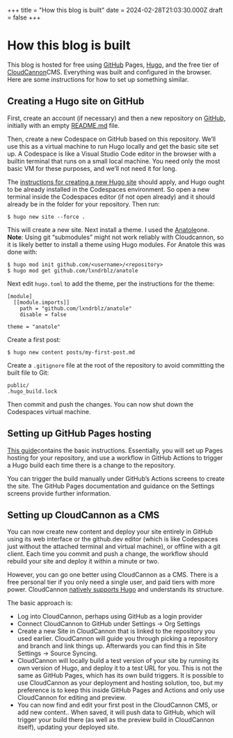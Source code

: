 +++
title = "How this blog is built"
date = 2024-02-28T21:03:30.000Z
draft = false
+++
# How this blog is built

This blog is hosted for free using [GitHub](https://github.com) Pages, [Hugo,](https://gohugo.io) and the free tier of [CloudCannon](https://cloudcannon.com)CMS. Everything was built and configured in the browser. Here are some instructions for how to set up something similar.

## Creating a Hugo site on GitHub

First, create an account (if necessary) and then a new repository on [GitHub,](https://github.com) initially with an empty [README.md](http://README.md) file.

Then, create a new Codespace on GitHub based on this repository. We’ll use this as a virtual machine to run Hugo locally and get the basic site set up. A Codespace is like a Visual Studio Code editor in the browser with a builtin terminal that runs on a small local machine. You need only the most basic VM for these purposes, and we’ll not need it for long.

The [instructions for creating a new Hugo site](https://gohugo.io/getting-started/quick-start/) should apply, and Hugo ought to be already installed in the Codespaces environment. So open a new terminal inside the Codespaces editor (if not open already) and it should already be in the folder for your repository. Then run:

```
$ hugo new site --force .
```

This will create a new site. Next install a theme. I used the [Anatole](https://themes.gohugo.io/themes/anatole/)one. **Note**: Using git “submodules” might not work reliably with Cloudcannon, so it is likely better to install a theme using Hugo modules. For Anatole this was done with:

```
$ hugo mod init github.com/<username>/<repository>
$ hugo mod get github.com/lxndrblz/anatole
```

Next edit `hugo.toml` to add the theme, per the instructions for the theme:

```
[module]
  [[module.imports]]
    path = "github.com/lxndrblz/anatole"
    disable = false

theme = "anatole"
```

Create a first post:

```
$ hugo new content posts/my-first-post.md
```

Create a `.gitignore` file at the root of the repository to avoid committing the built file to Git:

```
public/
.hugo_build.lock
```

Then commit and push the changes. You can now shut down the Codespaces virtual machine.

## Setting up GitHub Pages hosting

[This guide](https://gohugo.io/hosting-and-deployment/hosting-on-github/)contains the basic instructions. Essentially, you will set up Pages hosting for your repository, and use a workflow in GitHub Actions to trigger a Hugo build each time there is a change to the repository.

You can trigger the build manually under GitHub’s Actions screens to create the site. The GitHub Pages documentation and guidance on the Settings screens provide further information.

## Setting up CloudCannon as a CMS

You can now create new content and deploy your site entirely in GitHub using its web interface or the github.dev editor (which is like Codespaces just without the attached terminal and virtual machine), or offline with a git client. Each time you commit and push a change, the workflow should rebuild your site and deploy it within a minute or two.

However, you can go one better using CloudCannon as a CMS. There is a free personal tier if you only need a single user, and paid tiers with more power. CloudCannon [natively supports Hugo](https://cloudcannon.com/hugo-cms/) and understands its structure.

The basic approach is:

* Log into CloudCannon, perhaps using GitHub as a login provider
* Connect CloudCannon to GitHub under Settings -&gt; Org Settings
* Create a new Site in CloudCannon that is linked to the repository you used earlier. CloudCannon will guide you through picking a repository and branch and link things up. Afterwards you can find this in Site Settings -&gt; Source Syncing.
* CloudCannon will locally build a test version of your site by running its own version of Hugo, and deploy it to a test URL for you. This is not the same as GitHub Pages, which has its own build triggers. It is possible to use CloudCannon as your deployment and hosting solution, too, but my preference is to keep this inside GitHub Pages and Actions and only use CloudCannon for editing and preview.
* You can now find and edit your first post in the CloudCannon CMS, or add new content.. When saved, it will push data to GitHub, which will trigger your build there (as well as the preview build in CloudCannon itself), updating your deployed site.